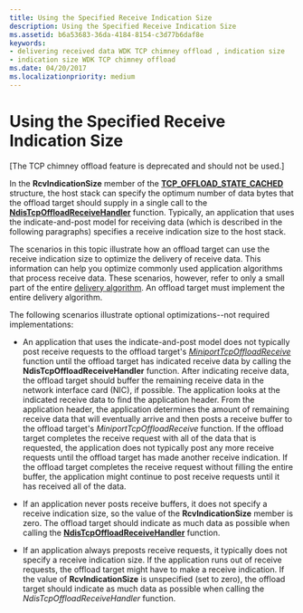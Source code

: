 ```yaml
---
title: Using the Specified Receive Indication Size
description: Using the Specified Receive Indication Size
ms.assetid: b6a53683-36da-4184-8154-c3d77b6daf8e
keywords:
- delivering received data WDK TCP chimney offload , indication size
- indication size WDK TCP chimney offload
ms.date: 04/20/2017
ms.localizationpriority: medium
---
```


# Using the Specified Receive Indication Size


\[The TCP chimney offload feature is deprecated and should not be used.\]




In the **RcvIndicationSize** member of the [**TCP\_OFFLOAD\_STATE\_CACHED**](https://msdn.microsoft.com/library/windows/hardware/ff570937) structure, the host stack can specify the optimum number of data bytes that the offload target should supply in a single call to the [**NdisTcpOffloadReceiveHandler**](https://msdn.microsoft.com/library/windows/hardware/ff564606) function. Typically, an application that uses the indicate-and-post model for receiving data (which is described in the following paragraphs) specifies a receive indication size to the host stack.

The scenarios in this topic illustrate how an offload target can use the receive indication size to optimize the delivery of receive data. This information can help you optimize commonly used application algorithms that process receive data. These scenarios, however, refer to only a small part of the entire [delivery algorithm](delivery-algorithm.md). An offload target must implement the entire delivery algorithm.

The following scenarios illustrate optional optimizations--not required implementations:

-   An application that uses the indicate-and-post model does not typically post receive requests to the offload target's [*MiniportTcpOffloadReceive*](https://msdn.microsoft.com/library/windows/hardware/ff559460) function until the offload target has indicated receive data by calling the **NdisTcpOffloadReceiveHandler** function. After indicating receive data, the offload target should buffer the remaining receive data in the network interface card (NIC), if possible. The application looks at the indicated receive data to find the application header. From the application header, the application determines the amount of remaining receive data that will eventually arrive and then posts a receive buffer to the offload target's *MiniportTcpOffloadReceive* function. If the offload target completes the receive request with all of the data that is requested, the application does not typically post any more receive requests until the offload target has made another receive indication. If the offload target completes the receive request without filling the entire buffer, the application might continue to post receive requests until it has received all of the data.

-   If an application never posts receive buffers, it does not specify a receive indication size, so the value of the **RcvIndicationSize** member is zero. The offload target should indicate as much data as possible when calling the [**NdisTcpOffloadReceiveHandler**](https://msdn.microsoft.com/library/windows/hardware/ff564606) function.

-   If an application always preposts receive requests, it typically does not specify a receive indication size. If the application runs out of receive requests, the offload target might have to make a receive indication. If the value of **RcvIndicationSize** is unspecified (set to zero), the offload target should indicate as much data as possible when calling the *NdisTcpOffloadReceiveHandler* function.

 

 






